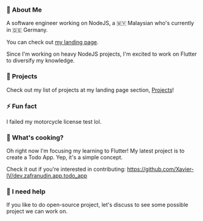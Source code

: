 ### 👋 About Me

A software engineer working on NodeJS, a 🇲🇾 Malaysian who's currently in 🇩🇪 Germany.

You can check out [my landing page](https://zafranudin.dev/).

Since I'm working on heavy NodeJS projects, I'm excited to work on Flutter to diversify my knowledge.

### 🎨 Projects

Check out my list of projects at my landing page section, [Projects](https://zafranudin.dev/projects)!

### ⚡ Fun fact

I failed my motorcycle license test lol.


### 🍳 What's cooking?

Oh right now I'm focusing my learning to Flutter! My latest project is to create a Todo App. Yep, it's a simple concept.

Check it out if you're interested in contributing: https://github.com/Xavier-IV/dev.zafranudin.app.todo_app

### 🤔 I need help

If you like to do open-source project, let's discuss to see some possible project we can work on.

<!--
**Xavier-IV/xavier-iv** is a ✨ _special_ ✨ repository because its `README.md` (this file) appears on your GitHub profile.

Here are some ideas to get you started:

- 🔭 I’m currently working on ...
- 🌱 I’m currently learning ...
- 👯 I’m looking to collaborate on ...
- 🤔 I’m looking for help with ...
- 💬 Ask me about ...
- 📫 How to reach me: ...
- 😄 Pronouns: ...
- ⚡ Fun fact: ...
-->
